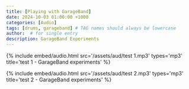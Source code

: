 ```yaml
---
title: [Playing with GarageBand]
date: 2024-10-03 01:00:00 +1000
categories: [Audio]
tags: [drums, garageband] # TAG names should always be lowercase
author:  # for single entry
description: GarageBand Experiments 
---
```


{%
  include embed/audio.html
  src='/assets/aud/test 1.mp3'
  types='mp3'
  title='test 1 - GarageBand experiments'
%}

{%
  include embed/audio.html
  src='/assets/aud/test 2.mp3'
  types='mp3'
  title='test 2 - GarageBand experiments'
%}

